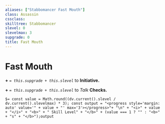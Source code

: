 ```yaml
---
aliases: ["Stabbomancer Fast Mouth"]
class: Assassin
cssclass: 
skilltree: Stabbomancer
slevel: 0
slevelmax: 3
supgrade: 0
title: Fast Mouth
---
```


# Fast Mouth
**+** *`= this.supgrade + this.slevel`* to **Initiative.**

**+** *`= this.supgrade + this.slevel`* to *Talk* **Checks.**

`$= const value = Math.round((dv.current().slevel / dv.current().slevelmax) * 3); const output = "<progress style='margin: auto' value='" + value + "' max='3'></progress>"+ "\n" + "<i>" + value + "</i>" + "<b>" + " Skill Level" + "</b>" + (value === 1 ? "" : "<b>" + "s" + "</b>");output`
